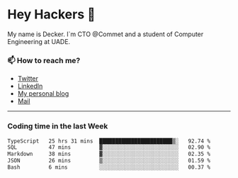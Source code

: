# Hey Hackers 👋

My name is Decker. I`m CTO @Commet and a student of Computer Engineering at UADE.

### 📫 How to reach me?
- [Twitter](https://x.com/0xDecker) 
- [LinkedIn](https://www.linkedin.com/in/decker-urbano/) 
- [My personal blog](http://decker.sh) 
- [Mail](mailto:me@decker.sh)

---

### Coding time in the last Week

<!--START_SECTION:waka-->

```txt
TypeScript   25 hrs 31 mins  ███████████████████████▒░   92.74 %
SQL          47 mins         ▓░░░░░░░░░░░░░░░░░░░░░░░░   02.90 %
Markdown     38 mins         ▓░░░░░░░░░░░░░░░░░░░░░░░░   02.35 %
JSON         26 mins         ▒░░░░░░░░░░░░░░░░░░░░░░░░   01.59 %
Bash         6 mins          ░░░░░░░░░░░░░░░░░░░░░░░░░   00.37 %
```

<!--END_SECTION:waka-->
